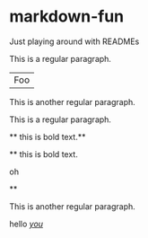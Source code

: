 # markdown-fun

Just playing around with READMEs

This is a regular paragraph.

<table>
    <tr><td>Foo</td></tr>
</table>

This is another regular paragraph.

This is a regular paragraph.

<script>alert('xss');</script>

** this is bold text.**

** this is bold text.</span><p>oh</p><script>alert('xss');</script><span>**

This is another regular paragraph.

hello <a name="n" href="javascript:alert('xss')">_you_</a>
